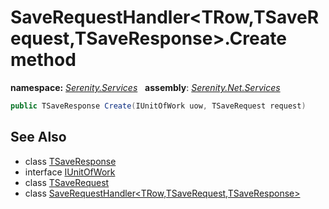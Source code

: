 # SaveRequestHandler&lt;TRow,TSaveRequest,TSaveResponse&gt;.Create method
**namespace:** *[Serenity.Services](../../README.md#serenity.services-namespace)*   **assembly**: *[Serenity.Net.Services](../../README.md)*

```csharp
public TSaveResponse Create(IUnitOfWork uow, TSaveRequest request)
```

## See Also

* class [TSaveResponse](../Serenity.Net.Services/../SaveRequestHandler-3.TSaveResponse.md)
* interface [IUnitOfWork](../Serenity.Net.Data/../../Serenity.Data/IUnitOfWork.md)
* class [TSaveRequest](../Serenity.Net.Services/../SaveRequestHandler-3.TSaveRequest.md)
* class [SaveRequestHandler&lt;TRow,TSaveRequest,TSaveResponse&gt;](../SaveRequestHandler-3.md)